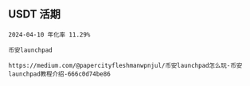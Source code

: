 ## USDT 活期
    2024-04-10 年化率 11.29%

```
币安launchpad

https://medium.com/@papercityfleshmanwpnjul/币安launchpad怎么玩-币安launchpad教程介绍-666c0d74be86
```
